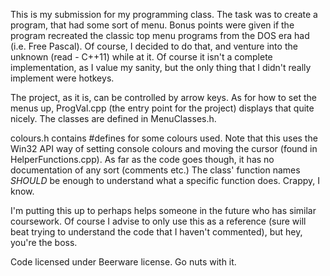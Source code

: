 This is my submission for my programming class. The task was to create a program, that had some sort of menu.
Bonus points were given if the program recreated the classic top menu programs from the DOS era had (i.e. Free Pascal).
Of course, I decided to do that, and venture into the unknown (read - C++11) while at it. Of course it isn't a complete
implementation, as I value my sanity, but the only thing that I didn't really implement were hotkeys.

The project, as it is, can be controlled by arrow keys. As for how to set the menus up, ProgVal.cpp (the entry point
for the project) displays that quite nicely. The classes are defined in MenuClasses.h.

colours.h contains #defines for some colours used. Note that this uses the Win32 API way of setting console colours and
moving the cursor (found in HelperFunctions.cpp). As far as the code goes though, it has no documentation of any sort
(comments etc.) The class' function names _SHOULD_ be enough to understand what a specific function does. Crappy, I know.

I'm putting this up to perhaps helps someone in the future who has similar coursework. Of course I advise to only use this
as a reference (sure will beat trying to understand the code that I haven't commented), but hey, you're the boss.
 
Code licensed under Beerware license. Go nuts with it.
